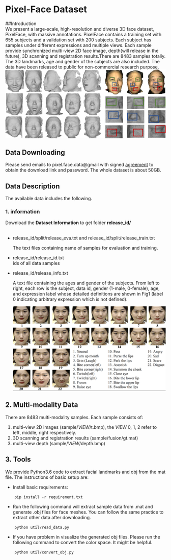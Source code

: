 # Pixel-Face Dataset  

##Introduction  
We present a large-scale, high-resolution and diverse 3D face dataset, PixelFace, with massive annotations. PixelFace contains a training set with 655 subjects and a validation set with 200 subjects. Each subject has samples under different expressions and multiple views. Each sample provide synchronized multi-view 2D face image, depth(will release in the future), 3D scanning and registration results.There are 8483 samples totally.
The 3D landmarks, age and gender of the subjects are also included. The data have been released to public for non-commercial research purpose.
	![Fig1. Overview](figures/teaser.png) 


## Data Downloading  
Please send emails to pixel.face.data@gmail with signed [agreement](agreement.docx) to obtain the download link and password. The whole dataset is about 50GB.     


## Data Description
The available data includes the following.
### 1. information
Download the **Dataset Information** to get folder **release_id/**  
<br>

* release\_id/split/release\_eva.txt and release\_id/split/release\_train.txt  

	The text files containing name of samples for evaluation and training.
	
* release\_id/release_id.txt  
	ids of all data samples

	
* release\_id/release_info.txt

	A text file containing the ages and gender of the subjects. From left to right, each row is the subject, data id, gender (1-male, 0-female), age, and expression label whose detailed definitions are shown in Fig1 (label  0 indicating arbitrary expression which is not defined).
	
	![Fig1. Expression definition.](figures/exp22.png) 
	
	
## 2. Multi-modality Data

There are 8483 multi-modality samples. Each sample consists of: 

1. multi-view 2D images (sample/$VIEW$/t.bmp), the $VIEW$ 0, 1, 2 refer to left, middle, right respectively.
2. 3D scanning and registration results (sample/fusion/gt.mat)
3. multi-view depth (sample/$VIEW$/depth.bmp)

## 3. Tools 
We provide Python3.6 code to extract facial landmarks and obj from the mat file. The instructions of basic setup are:

* Install basic requirements:

```
	pip install -r requirement.txt 
```  

* Run the following command will extract sample data from .mat and generate .obj files for face meshes. You can follow the same practice to extract other data after downloading.  
```
	python util/read_data.py
```	

* If you have problem in visualize the generated obj files. Please run the following command to convert the color space. It might be helpful.  
```
	python util/convert_obj.py
```
